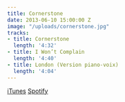 ```yaml
---
title: Cornerstone
date: 2013-06-10 15:00:00 Z
image: "/uploads/cornerstone.jpg"
tracks:
- title: Cornerstone
  length: '4:32'
- title: I Won’t Complain
  length: '4:40'
- title: London (Version piano-voix)
  length: '4:04'
---
```


[iTunes](http://smarturl.it/CornerstoneiTunes) [Spotify](http://smarturl.it/CornerstoneSpotify)